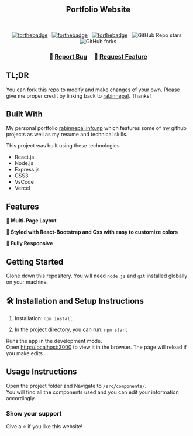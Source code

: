 <h2 align="center">
  Portfolio Website <br/>
  <!-- <a href="https://soumyajit.vercel.app/" target="_blank">soumyajit.tech</a> -->
</h2>
<div align="center">
  <!-- <img alt="Demo" src="./Images/readme-img1.png" /> -->
</div>

<br/>

<center>

[![forthebadge](https://forthebadge.com/images/badges/built-with-love.svg)](https://forthebadge.com) &nbsp;
[![forthebadge](https://forthebadge.com/images/badges/made-with-javascript.svg)](https://forthebadge.com) &nbsp;
[![forthebadge](https://forthebadge.com/images/badges/open-source.svg)](https://forthebadge.com) &nbsp;
![GitHub Repo stars](https://img.shields.io/github/stars/rabinnepal/portfolio?color=red&logo=github&style=for-the-badge) &nbsp;
![GitHub forks](https://img.shields.io/github/forks/rabinnepal/portfolio?color=red&logo=github&style=for-the-badge)

</center>

<h3 align="center">
    🔹
    <a href="https://github.com/rabinnepal/portfolio/issues">Report Bug</a> &nbsp; &nbsp;
    🔹
    <a href="https://github.com/rabinnepal/portfolio/issues">Request Feature</a>
</h3>

## TL;DR

You can fork this repo to modify and make changes of your own. Please give me proper credit by linking back to [rabinnepal](https://github.com/rabinnepal/portfolio). Thanks!

## Built With

My personal portfolio <a href="https://rabinnepal.info.np/" target="_blank">rabinnepal.info.np</a> which features some of my github projects as well as my resume and technical skills.<br/>

This project was built using these technologies.

- React.js
- Node.js
- Express.js
- CSS3
- VsCode
- Vercel

## Features

**📖 Multi-Page Layout**

**🎨 Styled with React-Bootstrap and Css with easy to customize colors**

**📱 Fully Responsive**

## Getting Started

Clone down this repository. You will need `node.js` and `git` installed globally on your machine.

## 🛠 Installation and Setup Instructions

1. Installation: `npm install`

2. In the project directory, you can run: `npm start`

Runs the app in the development mode.\
Open [http://localhost:3000](http://localhost:3000) to view it in the browser.
The page will reload if you make edits.

## Usage Instructions

Open the project folder and Navigate to `/src/components/`. <br/>
You will find all the components used and you can edit your information accordingly.

### Show your support

Give a ⭐ if you like this website!
